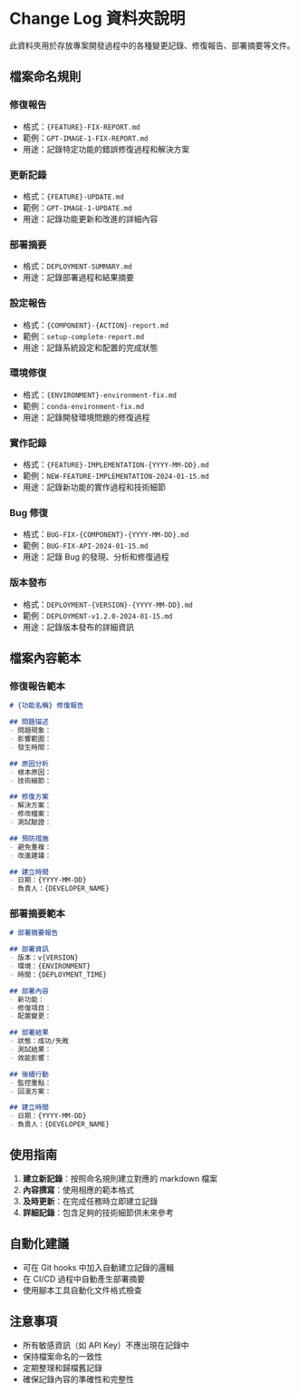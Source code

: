 # Change Log 資料夾說明

此資料夾用於存放專案開發過程中的各種變更記錄、修復報告、部署摘要等文件。

## 檔案命名規則

### 修復報告
- 格式：`{FEATURE}-FIX-REPORT.md`
- 範例：`GPT-IMAGE-1-FIX-REPORT.md`
- 用途：記錄特定功能的錯誤修復過程和解決方案

### 更新記錄
- 格式：`{FEATURE}-UPDATE.md`
- 範例：`GPT-IMAGE-1-UPDATE.md`
- 用途：記錄功能更新和改進的詳細內容

### 部署摘要
- 格式：`DEPLOYMENT-SUMMARY.md`
- 用途：記錄部署過程和結果摘要

### 設定報告
- 格式：`{COMPONENT}-{ACTION}-report.md`
- 範例：`setup-complete-report.md`
- 用途：記錄系統設定和配置的完成狀態

### 環境修復
- 格式：`{ENVIRONMENT}-environment-fix.md`
- 範例：`conda-environment-fix.md`
- 用途：記錄開發環境問題的修復過程

### 實作記錄
- 格式：`{FEATURE}-IMPLEMENTATION-{YYYY-MM-DD}.md`
- 範例：`NEW-FEATURE-IMPLEMENTATION-2024-01-15.md`
- 用途：記錄新功能的實作過程和技術細節

### Bug 修復
- 格式：`BUG-FIX-{COMPONENT}-{YYYY-MM-DD}.md`
- 範例：`BUG-FIX-API-2024-01-15.md`
- 用途：記錄 Bug 的發現、分析和修復過程

### 版本發布
- 格式：`DEPLOYMENT-{VERSION}-{YYYY-MM-DD}.md`
- 範例：`DEPLOYMENT-v1.2.0-2024-01-15.md`
- 用途：記錄版本發布的詳細資訊

## 檔案內容範本

### 修復報告範本
```markdown
# {功能名稱} 修復報告

## 問題描述
- 問題現象：
- 影響範圍：
- 發生時間：

## 原因分析
- 根本原因：
- 技術細節：

## 修復方案
- 解決方案：
- 修改檔案：
- 測試驗證：

## 預防措施
- 避免重複：
- 改進建議：

## 建立時間
- 日期：{YYYY-MM-DD}
- 負責人：{DEVELOPER_NAME}
```

### 部署摘要範本
```markdown
# 部署摘要報告

## 部署資訊
- 版本：v{VERSION}
- 環境：{ENVIRONMENT}
- 時間：{DEPLOYMENT_TIME}

## 部署內容
- 新功能：
- 修復項目：
- 配置變更：

## 部署結果
- 狀態：成功/失敗
- 測試結果：
- 效能影響：

## 後續行動
- 監控重點：
- 回滾方案：

## 建立時間
- 日期：{YYYY-MM-DD}
- 負責人：{DEVELOPER_NAME}
```

## 使用指南

1. **建立新記錄**：按照命名規則建立對應的 markdown 檔案
2. **內容撰寫**：使用相應的範本格式
3. **及時更新**：在完成任務時立即建立記錄
4. **詳細記錄**：包含足夠的技術細節供未來參考

## 自動化建議

- 可在 Git hooks 中加入自動建立記錄的邏輯
- 在 CI/CD 過程中自動產生部署摘要
- 使用腳本工具自動化文件格式檢查

## 注意事項

- 所有敏感資訊（如 API Key）不應出現在記錄中
- 保持檔案命名的一致性
- 定期整理和歸檔舊記錄
- 確保記錄內容的準確性和完整性
